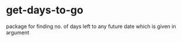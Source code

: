 # get-days-to-go
package for finding no. of days left to any  future date which is given in argument